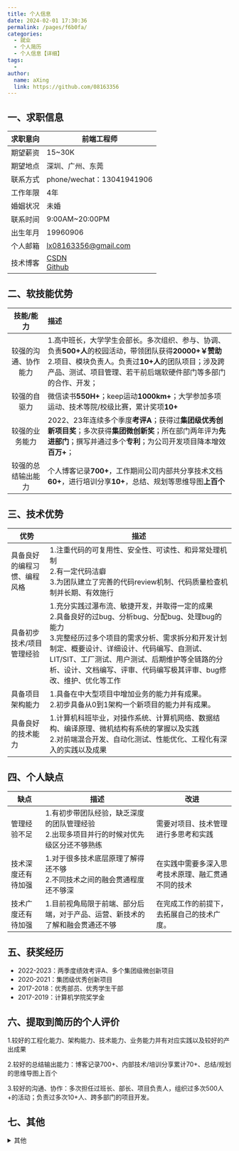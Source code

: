 ```yaml
---
title: 个人信息
date: 2024-02-01 17:30:36
permalink: /pages/f6b0fa/
categories:
  - 就业
  - 个人简历
  - 个人信息【详细】
tags:
  - 
author: 
  name: aXing
  link: https://github.com/08163356
---
```




## 一、求职信息

| 求职意向 | 前端工程师                                                   |
| :------: | ------------------------------------------------------------ |
| 期望薪资 | 15~30K                                                       |
| 期望地点 | 深圳、广州、东莞                                             |
| 联系方式 | phone/wechat：13041941906                                    |
| 工作年限 | 4年                                                          |
| 婚姻状况 | 未婚                                                         |
| 联系时间 | 9:00AM~20:00PM                                               |
| 出生年月 | 19960906                                                     |
| 个人邮箱 | [lx08163356@gmail.com](mailto:ko.momo@qq.com)                |
| 技术博客 | [CSDN](https://blog.csdn.net/qq_38801934?spm=1000.2115.3001.5343)<br />[Github](https://github.com/08163356) |

## 二、软技能优势

|      技能/能力       | 描述                                                         |
| :------------------: | :----------------------------------------------------------- |
| 较强的沟通、协作能力 | 1.高中班长，大学学生会部长。多次组织、参与、协调、负责**500+人**的校园活动，带领团队获得**20000+￥赞助**<br />2.项目、模块负责人。负责过**10+人**的团队项目；涉及跨产品、测试、项目管理、若干前后端软硬件部门等多部门的合作、开发； |
|     较强的自驱力     | 微信读书**550H+**；keep运动**1000km+**；大学参加多项运动、技术等院/校级比赛，累计奖项**10+** |
|    较强的业务能力    | 2022、23年连续多个季度**考评A**；获得过**集团级优秀创新项目奖**；多次获得**集团微创新奖**；所在部门两年评为**先进部门**；撰写并通过多个**专利**；为公司开发项目降本增效**百万+**； |
|  较强的总结输出能力  | 个人博客记录**700+**，工作期间公司内部共分享技术文档**60+**，进行培训分享**10+**，总结、规划等思维导图**上百个** |

## 三、技术优势

| 优势                         | 描述                                                         |
| ---------------------------- | ------------------------------------------------------------ |
| 具备良好的编程习惯、编程风格 | 1.注重代码的可复用性、安全性、可读性、和异常处理机制<br />2.有一定代码洁癖<br />3.为团队建立了完善的代码review机制、代码质量检查机制并长期、有效施行 |
| 具备初步技术/项目管理经验    | 1.充分实践过瀑布流、敏捷开发，并取得一定的成果<br />2.具备良好的过bug、分析bug、分配bug、处理bug的能力<br />3.完整经历过多个项目的需求分析、需求拆分和开发计划制定、概要设计、详细设计、代码编写、自测试、LIT/SIT、工厂测试、用户测试、后期维护等全链路的分析、设计、文档编写、评审、代码编写极其评审、bug修改、维护、优化等工作 |
| 具备项目架构能力             | 1.具备在中大型项目中增加业务的能力并有成果。<br />2.初步具备从0到1架构一个新项目的能力并有成果。 |
| 具备良好的技术能力           | 1.计算机科班毕业，对操作系统、计算机网络、数据结构、编译原理、微机结构有系统的掌握以及实践<br />2.对前端混合开发、自动化测试、性能优化、工程化有深入的实践以及成果 |

## 四、个人缺点

| 缺点               | 描述                                                         | 改进                                               |
| ------------------ | ------------------------------------------------------------ | -------------------------------------------------- |
| 管理经验不足       | 1.有初步带团队经验，缺乏深度的团队管理经验<br />2.出现多项目并行的时候对优先级区分还不够熟练 | 需要对项目、技术管理进行多思考和实践               |
| 技术深度还有待加强 | 1.对于很多技术底层原理了解得还不够<br />2.不同技术之间的融会贯通程度还不够深 | 在实践中需要多深入思考技术原理、融汇贯通不同的技术 |
| 技术广度还有待加强 | 1.目前视角局限于前端、部分后端，对于产品、运营、新技术的了解和融会贯通还不够<br /> | 在完成工作的前提下，去拓展自己的技术广度。         |

## 五、获奖经历

* 2022-2023：两季度绩效考评A、多个集团级微创新项目
* 2020-2021：集团级优秀创新项目
* 2017-2018：优秀部员、优秀学生干部
* 2017-2019：计算机学院奖学金

## 六、提取到简历的个人评价

1.较好的工程化能力、架构能力、技术能力、业务能力并有对应实践以及较好的产出成果

2.较好的总结输出能力：博客记录700+、内部技术/培训分享累计70+、总结/规划的思维导图上百个

3.较好的沟通、协作：多次担任过班长、部长、项目负责人，组织过多次500人+的活动；负责过多次10+人、跨多部门的项目开发。

## 七、其他

<details><summary>其他</summary>
  学校时期的个人评价**看书:**大学50+；  **跑步：**马拉松*6； **做饭：**3年年夜饭负责人； **看官方文档**；**羽篮台球：**实力雄厚； **旅游：**泰山、苏博等20+景点； **逛技术论坛：**stackoverflow等10个网站### 2.粘贴到其他平台的内容


